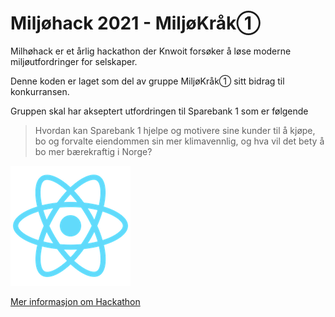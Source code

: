 # Miljøhack 2021 - MiljøKråk①

Milhøhack er et årlig hackathon der Knwoit forsøker å løse moderne miljøutfordringer for selskaper.

Denne koden er laget som del av gruppe MiljøKråk① sitt bidrag til konkurransen.

Gruppen skal har akseptert utfordringen til Sparebank 1 som er følgende
> Hvordan kan Sparebank 1 hjelpe og motivere sine kunder til å kjøpe, bo og forvalte eiendommen sin mer klimavennlig, og hva vil det bety å bo mer bærekraftig i Norge?

![alt text](public/logo192.png)


[Mer informasjon om Hackathon](https://www.hackathon.knowit.no/)

